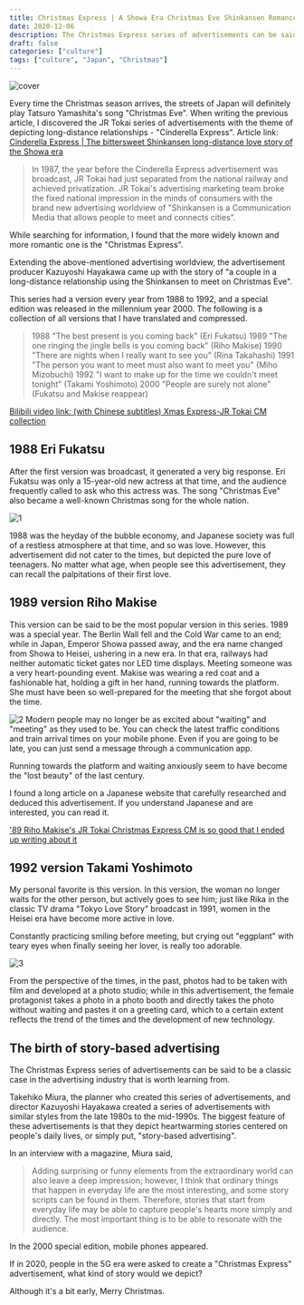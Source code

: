 ```yaml
---
title: Christmas Express | A Showa Era Christmas Eve Shinkansen Romance Story Without Mobile Phones
date: 2020-12-06
description: The Christmas Express series of advertisements can be said to be a classic case in the advertising industry that is worth learning from. Takehiko Miura, the planner who created this series of advertisements, and director Kazuyoshi Hayakawa created a series of advertisements with similar styles from the late 1980s to the mid-1990s. The biggest feature of these advertisements is that they depict heartwarming stories centered on people's daily lives, or simply put, "story-based advertising".
draft: false
categories: ["culture"]
tags: ["culture", "Japan", "Christmas"]
---
```

![cover](/images/christmas-express/cover.jpg)

Every time the Christmas season arrives, the streets of Japan will definitely play Tatsuro Yamashita's song "Christmas Eve".
When writing the previous article, I discovered the JR Tokai series of advertisements with the theme of depicting long-distance relationships - "Cinderella Express".
Article link: [Cinderella Express | The bittersweet Shinkansen long-distance love story of the Showa era](http://mp.weixin.qq.com/s?__biz=MzI5MTY0OTM5NA==&mid=2247484420&idx=1&sn=b2813de37850e7609e6b58ee68479dfb&chksm=ec0c2619db7baf0f4ece1a1328ea26ca2d32be83480cea5fd4c101575367c13d094d34da3c39&scene=21#wechat_redirect)

> In 1987, the year before the Cinderella Express advertisement was broadcast, JR Tokai had just separated from the national railway and achieved privatization. JR Tokai's advertising marketing team broke the fixed national impression in the minds of consumers with the brand new advertising worldview of "Shinkansen is a Communication Media that allows people to meet and connects cities".



While searching for information, I found that the more widely known and more romantic one is the "Christmas Express".

Extending the above-mentioned advertising worldview, the advertisement producer Kazuyoshi Hayakawa came up with the story of "a couple in a long-distance relationship using the Shinkansen to meet on Christmas Eve".

This series had a version every year from 1988 to 1992, and a special edition was released in the millennium year 2000. The following is a collection of all versions that I have translated and compressed.

> 1988 "The best present is you coming back" (Eri Fukatsu)
1989 "The one ringing the jingle bells is you coming back" (Riho Makise)
1990 "There are nights when I really want to see you" (Rina Takahashi)
1991 "The person you want to meet must also want to meet you" (Miho Mizobuchi)
1992 "I want to make up for the time we couldn't meet tonight" (Takami Yoshimoto)
2000 "People are surely not alone" (Fukatsu and Makise reappear)

[Bilibili video link: (with Chinese subtitles) Xmas Express-JR Tokai CM collection](https://www.bilibili.com/video/BV1hy4y1S7nV/?share_source=copy_web&vd_source=dcd013842618f18e85ae1ee955f4ea4a)


## 1988 Eri Fukatsu

After the first version was broadcast, it generated a very big response. Eri Fukatsu was only a 15-year-old new actress at that time, and the audience frequently called to ask who this actress was. The song "Christmas Eve" also became a well-known Christmas song for the whole nation.

![1](/images/christmas-express/1.jpeg)

1988 was the heyday of the bubble economy, and Japanese society was full of a restless atmosphere at that time, and so was love. However, this advertisement did not cater to the times, but depicted the pure love of teenagers. No matter what age, when people see this advertisement, they can recall the palpitations of their first love.


## 1989 version Riho Makise

This version can be said to be the most popular version in this series. 1989 was a special year. The Berlin Wall fell and the Cold War came to an end; while in Japan, Emperor Showa passed away, and the era name changed from Showa to Heisei, ushering in a new era. In that era, railways had neither automatic ticket gates nor LED time displays. Meeting someone was a very heart-pounding event. Makise was wearing a red coat and a fashionable hat, holding a gift in her hand, running towards the platform. She must have been so well-prepared for the meeting that she forgot about the time.

![2](/images/christmas-express/2.png)
Modern people may no longer be as excited about "waiting" and "meeting" as they used to be. You can check the latest traffic conditions and train arrival times on your mobile phone. Even if you are going to be late, you can just send a message through a communication app.

Running towards the platform and waiting anxiously seem to have become the "lost beauty" of the last century.

I found a long article on a Japanese website that carefully researched and deduced this advertisement. If you understand Japanese and are interested, you can read it.

['89 Riho Makise's JR Tokai Christmas Express CM is so good that I ended up writing about it](https://sakumaga.sakura.ad.jp/entry/2020/10/07/120000)

## 1992 version Takami Yoshimoto

My personal favorite is this version. In this version, the woman no longer waits for the other person, but actively goes to see him; just like Rika in the classic TV drama "Tokyo Love Story" broadcast in 1991, women in the Heisei era have become more active in love.

Constantly practicing smiling before meeting, but crying out "eggplant" with teary eyes when finally seeing her lover, is really too adorable.

![3](/images/christmas-express/3.jpeg)

From the perspective of the times, in the past, photos had to be taken with film and developed at a photo studio; while in this advertisement, the female protagonist takes a photo in a photo booth and directly takes the photo without waiting and pastes it on a greeting card, which to a certain extent reflects the trend of the times and the development of new technology.
                     
## The birth of story-based advertising

The Christmas Express series of advertisements can be said to be a classic case in the advertising industry that is worth learning from.

Takehiko Miura, the planner who created this series of advertisements, and director Kazuyoshi Hayakawa created a series of advertisements with similar styles from the late 1980s to the mid-1990s. The biggest feature of these advertisements is that they depict heartwarming stories centered on people's daily lives, or simply put, "story-based advertising".

In an interview with a magazine, Miura said,

> Adding surprising or funny elements from the extraordinary world can also leave a deep impression; however, I think that ordinary things that happen in everyday life are the most interesting, and some story scripts can be found in them. Therefore, stories that start from everyday life may be able to capture people's hearts more simply and directly. The most important thing is to be able to resonate with the audience.

In the 2000 special edition, mobile phones appeared.

If in 2020, people in the 5G era were asked to create a "Christmas Express" advertisement, what kind of story would we depict?

Although it's a bit early, Merry Christmas.
